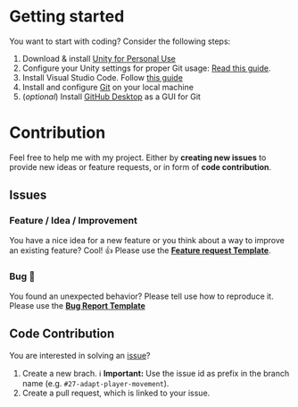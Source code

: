 # Getting started
You want to start with coding? Consider the following steps:
1. Download & install [Unity for Personal Use](https://store.unity.com/de/download-nuo)
2. Configure your Unity settings for proper Git usage: [Read this guide](https://thoughtbot.com/blog/how-to-git-with-unity).
3. Install Visual Studio Code. Follow [this guide](https://code.visualstudio.com/docs/other/unity)
4. Install and configure [Git](https://git-scm.com/) on your local machine
5. (_optional_) Install [GitHub Desktop](https://desktop.github.com/) as a GUI for Git

# Contribution
Feel free to help me with my project. Either by **creating new issues** to provide new ideas or feature requests, or in form of **code contribution**. 

## Issues
### Feature / Idea / Improvement
You have a nice idea for a new feature or you think about a way to improve an existing feature? Cool! 👍
Please use the [**Feature request Template**](https://github.com/Thommynator/FlyingFrisbeeGame/issues/new/choose).

### Bug 🦗
You found an unexpected behavior? Please tell use how to reproduce it. 
Please use the [**Bug Report Template**](https://github.com/Thommynator/FlyingFrisbeeGame/issues/new/choose)

## Code Contribution
You are interested in solving an [issue](https://github.com/Thommynator/FlyingFrisbeeGame/issues)? 
1. Create a new brach. ℹ **Important:** Use the issue id as prefix in the branch name (e.g. `#27-adapt-player-movement`).
2. Create a pull request, which is linked to your issue.

